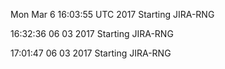 
Mon Mar 6 16:03:55 UTC 2017 Starting JIRA-RNG

16:32:36 06 03 2017 Starting JIRA-RNG

17:01:47 06 03 2017 Starting JIRA-RNG

